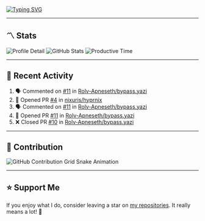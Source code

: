 [![Typing SVG](https://readme-typing-svg.demolab.com?font=&duration=2500&pause=100&center=true&vCenter=true&multiline=true&width=1000&height=60&lines=Hi+There!;Welcome+to+my+Github+profile+%F0%9F%91%8B)](https://git.io/typing-svg)

---

## 〽️ Stats

![Profile Detail](http://github-profile-summary-cards.vercel.app/api/cards/profile-details?username=phucleeuwu&theme=transparent)
![GitHub Stats](http://github-profile-summary-cards.vercel.app/api/cards/stats?username=phucleeuwu&theme=transparent)
![Productive Time](http://github-profile-summary-cards.vercel.app/api/cards/productive-time?username=phucleeuwu&theme=transparent&utcOffset=8)

---

## 📝 Recent Activity

<!--START_SECTION:activity-->
1. 🗣 Commented on [#11](https://github.com/Rolv-Apneseth/bypass.yazi/pull/11#issuecomment-2869865874) in [Rolv-Apneseth/bypass.yazi](https://github.com/Rolv-Apneseth/bypass.yazi)
2. 💪 Opened PR [#4](https://github.com/nixuris/hyprnix/pull/4) in [nixuris/hyprnix](https://github.com/nixuris/hyprnix)
3. 🗣 Commented on [#11](https://github.com/Rolv-Apneseth/bypass.yazi/pull/11#issuecomment-2869860408) in [Rolv-Apneseth/bypass.yazi](https://github.com/Rolv-Apneseth/bypass.yazi)
4. 💪 Opened PR [#11](https://github.com/Rolv-Apneseth/bypass.yazi/pull/11) in [Rolv-Apneseth/bypass.yazi](https://github.com/Rolv-Apneseth/bypass.yazi)
5. ❌ Closed PR [#10](https://github.com/Rolv-Apneseth/bypass.yazi/pull/10) in [Rolv-Apneseth/bypass.yazi](https://github.com/Rolv-Apneseth/bypass.yazi)
<!--END_SECTION:activity-->

<!--START_SECTION:waka-->
<!--END_SECTION:waka-->

---

## 🐍 Contribution

<picture>
  <source media="(prefers-color-scheme: dark)" srcset="https://raw.githubusercontent.com/phucleeuwu/phucleeuwu/output/github-contribution-grid-snake-dark.svg">
  <source media="(prefers-color-scheme: light)" srcset="https://raw.githubusercontent.com/phucleeuwu/phucleeuwu/output/github-contribution-grid-snake.svg">
  <img alt="GitHub Contribution Grid Snake Animation" src="https://raw.githubusercontent.com/phucleeuwu/phucleeuwu/output/github-contribution-grid-snake.svg">
</picture>

---

## ⭐ Support Me

If you enjoy what I do, consider leaving a star on [my repositories](https://github.com/phucleeuwu?tab=repositories&type=source). It really means a lot! 💙
